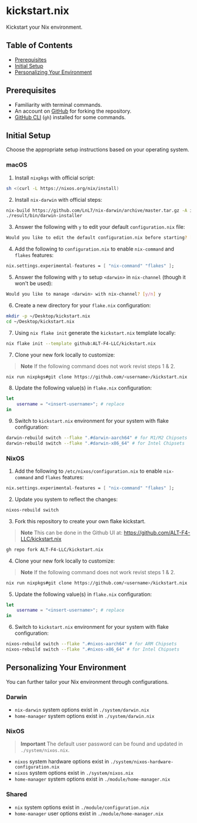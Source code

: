 # kickstart.nix
Kickstart your Nix environment.


## Table of Contents

- [Prerequisites](#prerequisites)
- [Initial Setup](#initial-setup)
- [Personalizing Your Environment](#personalizing-your-environment)


## Prerequisites

- Familiarity with terminal commands.
- An account on [GitHub](https://github.com/) for forking the repository.
- [GitHub CLI](https://github.com/cli/cli) (`gh`) installed for some commands.


## Initial Setup

Choose the appropriate setup instructions based on your operating system.

### macOS

1. Install `nixpkgs` with official script:

```bash
sh <(curl -L https://nixos.org/nix/install)
```

2. Install `nix-darwin` with official steps:

```bash
nix-build https://github.com/LnL7/nix-darwin/archive/master.tar.gz -A installer
./result/bin/darwin-installer
```

3. Answer the following with `y` to edit your default `configuration.nix` file:

```bash
Would you like to edit the default configuration.nix before starting? [y/n] y
```

4. Add the following to `configuration.nix` to enable `nix-command` and `flakes` features:

```nix
nix.settings.experimental-features = [ "nix-command" "flakes" ];
```

5. Answer the following with `y` to setup `<darwin>` in `nix-channel` (though it won't be used):

```bash
Would you like to manage <darwin> with nix-channel? [y/n] y
```

6. Create a new directory for your `flake.nix` configuration:

```bash
mkdir -p ~/Desktop/kickstart.nix
cd ~/Desktop/kickstart.nix
```

7. Using `nix flake init` generate the `kickstart.nix` template locally:

```bash
nix flake init --template github:ALT-F4-LLC/kickstart.nix
```

7. Clone your new fork locally to customize:

> **Note**
> If the following command does not work revist steps 1 & 2.

```bash
nix run nixpkgs#git clone https://github.com/<username>/kickstart.nix
```

8. Update the following value(s) in `flake.nix` configuration:

```nix
let
    username = "<insert-username>"; # replace
in
```

9. Switch to `kickstart.nix` environment for your system with flake configuration:

```bash
darwin-rebuild switch --flake ".#darwin-aarch64" # for M1/M2 Chipsets
darwin-rebuild switch --flake ".#darwin-x86_64" # for Intel Chipsets
```

### NixOS

1. Add the following to `/etc/nixos/configuration.nix` to enable `nix-command` and `flakes` features:

```nix
nix.settings.experimental-features = [ "nix-command" "flakes" ];
```

2. Update you system to reflect the changes:

```bash
nixos-rebuild switch
```

3. Fork this repository to create your own flake kickstart.

> **Note**
> This can be done in the Github UI at: https://github.com/ALT-F4-LLC/kickstart.nix

```bash
gh repo fork ALT-F4-LLC/kickstart.nix
```

4. Clone your new fork locally to customize:

> **Note**
> If the following command does not work revist steps 1 & 2.

```bash
nix run nixpkgs#git clone https://github.com/<username>/kickstart.nix
```

5. Update the following value(s) in `flake.nix` configuration:

```nix
let
    username = "<insert-username>"; # replace
in
```

6. Switch to `kickstart.nix` environment for your system with flake configuration:

```bash
nixos-rebuild switch --flake ".#nixos-aarch64" # for ARM Chipsets
nixos-rebuild switch --flake ".#nixos-x86_64" # for Intel Chipsets
```


## Personalizing Your Environment

You can further tailor your Nix environment through configurations.

### Darwin

- `nix-darwin` system options exist in `./system/darwin.nix`
- `home-manager` system options exist in `./system/darwin.nix`

### NixOS

> **Important**
> The default user password can be found and updated in `./system/nixos.nix`.

- `nixos` system hardware options exist in `./system/nixos-hardware-configuration.nix`
- `nixos` system options exist in `./system/nixos.nix`
- `home-manager` system options exist in `./module/home-manager.nix`

### Shared

- `nix` system options exist in `./module/configuration.nix`
- `home-manager` user options exist in `./module/home-manager.nix`
